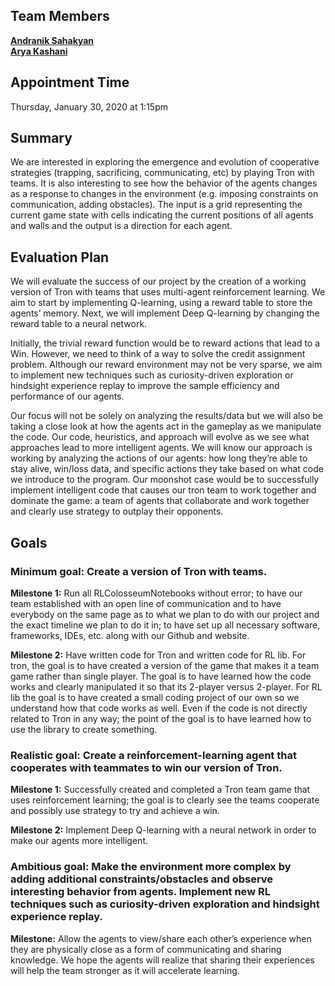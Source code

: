 ## Team Members
[**Andranik Sahakyan**](mailto:saakyana@uci.edu) <br>
[**Arya Kashani**](mailto:akashan1@uci.edu) <br> 

## Appointment Time
Thursday, January 30, 2020 at 1:15pm

## Summary

We are interested in exploring the emergence and evolution of cooperative strategies (trapping, sacrificing, communicating, etc) by playing Tron with teams. It is also interesting to see how the behavior of the agents changes as a response to changes in the environment (e.g. imposing constraints on communication, adding obstacles). The input is a grid representing the current game state with cells indicating the current positions of all agents and walls and the output is a direction for each agent. 

## Evaluation Plan

We will evaluate the success of our project by the creation of a working version of Tron with teams that uses multi-agent reinforcement learning. We aim to start by implementing Q-learning, using a reward table to store the agents’ memory. Next, we will implement Deep Q-learning by changing the reward table to a neural network.

Initially, the trivial reward function would be to reward actions that lead to a Win. However, we need to think of a way to solve the credit assignment problem. Although our reward environment may not be very sparse, we aim to implement new techniques such as curiosity-driven exploration or hindsight experience replay to improve the sample efficiency and performance of our agents.

Our focus will not be solely on analyzing the results/data but we will also be taking a close look at how the agents act in the gameplay as we manipulate the code. Our code, heuristics, and approach will evolve as we see what approaches lead to more intelligent agents. We will know our approach is working by analyzing the actions of our agents: how long they’re able to stay alive, win/loss data, and specific actions they take based on what code we introduce to the program. Our moonshot case would be to successfully implement intelligent code that causes our tron team to work together and dominate the game: a team of agents that collaborate and work together and clearly use strategy to outplay their opponents. 

## Goals

### Minimum goal: Create a version of Tron with teams.

**Milestone 1:** Run all RLColosseumNotebooks without error; to have our team established with an open line of communication and to have everybody on the same page as to what we plan to do with our project and the exact timeline we plan to do it in; to have set up all necessary software, frameworks, IDEs, etc. along with our Github and website. 

**Milestone 2:** Have written code for Tron and written code for RL lib. For tron, the goal is to have created a version of the game that makes it a team game rather than single player. The goal is to have learned how the code works and clearly manipulated it so that its 2-player versus 2-player. For RL lib the goal is to have created a small coding project of our own so we understand how that code works as well. Even if the code is not directly related to Tron in any way; the point of the goal is to have learned how to use the library to create something. 

### Realistic goal: Create a reinforcement-learning agent that cooperates with teammates to win our version of Tron.

**Milestone 1:** Successfully created and completed a Tron team game that uses reinforcement learning; the goal is to clearly see the teams cooperate and possibly use strategy to try and achieve a win. 

**Milestone 2:**  Implement Deep Q-learning with a neural network in order to 
make our agents more intelligent. 

### Ambitious goal: Make the environment more complex by adding additional constraints/obstacles and observe interesting behavior from agents. Implement new RL techniques such as curiosity-driven exploration and hindsight experience replay.
 
**Milestone:** Allow the agents to view/share each other’s experience when they are physically close as a form of communicating and sharing knowledge. We hope the agents will realize that sharing their experiences will help the team stronger as it will accelerate learning.
